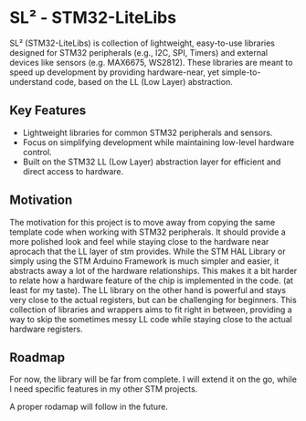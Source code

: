 # SL² - STM32-LiteLibs

SL² (STM32-LiteLibs) is collection of lightweight, easy-to-use libraries designed for STM32 peripherals (e.g., I2C, SPI, Timers) and external devices like sensors (e.g. MAX6675, WS2812). 
These libraries are meant to speed up development by providing hardware-near, yet simple-to-understand code, based on the LL (Low Layer) abstraction.

## Key Features
  - Lightweight libraries for common STM32 peripherals and sensors.
  - Focus on simplifying development while maintaining low-level hardware control.
  - Built on the STM32 LL (Low Layer) abstraction layer for efficient and direct access to hardware.

## Motivation
  The motivation for this project is to move away from copying the same template code when working with STM32 peripherals.
  It should provide a more polished look and feel while staying close to the hardware near aprocach that the LL layer of stm provides.
  While the STM HAL Library or simply using the STM Arduino Framework is much simpler and easier, it abstracts away a lot of the hardware relationships. 
  This makes it a bit harder to relate how a hardware feature of the chip is implemented in the code. (at least for my taste).
  The LL library on the other hand is powerful and stays very close to the actual registers, but can be challenging for beginners.
  This collection of libraries and wrappers aims to fit right in between, providing a way to skip the sometimes messy LL code while staying close to the actual hardware registers.

## Roadmap

  For now, the library will be far from complete. I will extend it on the go, while I need specific features in my other STM projects.

  A proper rodamap will follow in the future.

